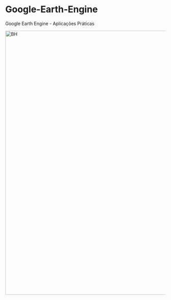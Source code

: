 # Google-Earth-Engine
Google Earth Engine - Aplicações Práticas

<img width="828" alt="BH" src="https://user-images.githubusercontent.com/94941961/177285100-8322179a-503d-476b-a4d8-c541123d9a3a.png">
